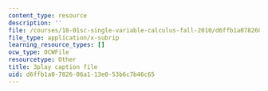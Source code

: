```yaml
---
content_type: resource
description: ''
file: /courses/18-01sc-single-variable-calculus-fall-2010/d6ffb1a0782606a113e053b6c7b46c65_--lPz7VFnKI.srt
file_type: application/x-subrip
learning_resource_types: []
ocw_type: OCWFile
resourcetype: Other
title: 3play caption file
uid: d6ffb1a0-7826-06a1-13e0-53b6c7b46c65
---
```

